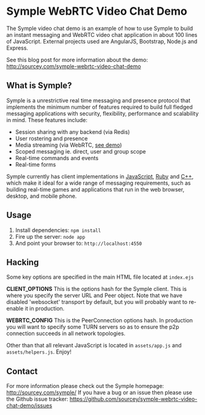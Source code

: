 # Symple WebRTC Video Chat Demo

The Symple video chat demo is an example of how to use Symple to build an instant messaging and WebRTC video chat application in about 100 lines of JavaScript. External projects used are AngularJS, Bootstrap, Node.js and Express.

See this blog post for more information about the demo: http://sourcey.com/symple-webrtc-video-chat-demo

## What is Symple?

Symple is a unrestrictive real time messaging and presence protocol that implements the minimum number of features required to build full fledged messaging applications with security, flexibility, performance and scalability in mind. These features include:

* Session sharing with any backend (via Redis)
* User rostering and presence
* Media streaming (via WebRTC, [see demo](http://symple.sourcey.com))
* Scoped messaging ie. direct, user and group scope
* Real-time commands and events
* Real-time forms

Symple currently has client implementations in [JavaScript](https://github.com/sourcey/symple-client), [Ruby](https://github.com/sourcey/symple-client-ruby) and [C++](https://github.com/sourcey/libsourcey/tree/master/src/symple), which make it ideal for a wide range of messaging requirements, such as building real-time games and applications that run in the web browser, desktop, and mobile phone.

## Usage

1. Install dependencies: `npm install`
2. Fire up the server: `node app`
3. And point your browser to: `http://localhost:4550`

## Hacking

Some key options are specified in the main HTML file located at `index.ejs`

**CLIENT_OPTIONS** This is the options hash for the Symple client. This is where you specify the server URL and Peer object. Note that we have disabled 'websocket' transport by default, but you will probably want to re-enable it in production.

**WEBRTC_CONFIG** This is the PeerConnection options hash. In production you will want to specify some TURN servers so as to ensure the p2p connection succeeds in all network topologies.

Other than that all relevant JavaScript is located in `assets/app.js` and `assets/helpers.js`. Enjoy!

## Contact

For more information please check out the Symple homepage: http://sourcey.com/symple/
If you have a bug or an issue then please use the Github issue tracker: https://github.com/sourcey/symple-webrtc-video-chat-demo/issues
